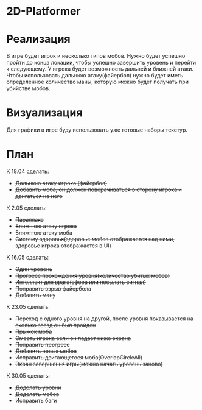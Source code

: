 # 2D-Platformer
# Реализация
В игре будет игрок и несколько типов мобов. Нужно будет успешно пройти до конца локации, чтобы успешно завершить уровень и перейти к следующему.
У игрока будет возможность дальней и ближней атаки. Чтобы использовать дальнюю атаку(файербол) нужно будет иметь определенное количество маны, которую можно будет получать при убийстве мобов.
# Визуализация
Для графики в игре буду использовать уже готовые наборы текстур.

# План
К 18.04 сделать:
- ~~Дальнюю атаку игрока (файербол)~~
- ~~Добавить моба, он должен поворачиваться в сторону игрока и двигаться на него~~

К 2.05 сделать:
- ~~Параллакс~~
- ~~Ближнюю атаку игрока~~
- ~~Ближнюю атаку моба~~
- ~~Систему здоровья(здоровье мобов отображается над ними, здоровье игрока отображается в UI)~~

К 16.05 сделать:
- ~~Один уровень~~
- ~~Прогресс прохождения уровня(количество убитых мобов)~~
- ~~Интеллект для врага(сфера или посылать сигнал)~~
- ~~Поправить взрыв файербола~~
- ~~Добавить ману~~

К 23.05 сделать:
- ~~Переход с одного уровня на другой, после уровня показывается на сколько звезд он был пройден~~
- ~~Прыжок моба~~
- ~~Смерть игрока если он падает ниже экрана~~
- ~~Поправить прогресс~~
- ~~Добавить новых мобов~~
- ~~Исправить двигающегося моба(OverlapCircleAll)~~
- ~~Экран завершения игры(можно начать уровень заново)~~

К 30.05 сделать:
- ~~Доделать уровни~~
- ~~Доделать мобов~~
- Исправить баги
